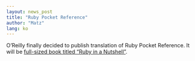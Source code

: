 ```yaml
---
layout: news_post
title: "Ruby Pocket Reference"
author: "Matz"
lang: ko
---
```


O’Reilly finally decided to publish translation of Ruby Pocket
Reference. It will be [full-sized book titled “Ruby in a Nutshell”][1].



[1]: http://www.ora.com/catalog/ruby 
